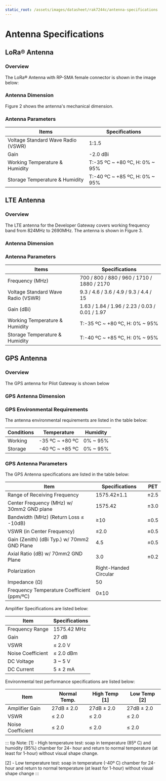 ```yaml
---
static_root: /assets/images/datasheet/rak7244c/antenna-specifications
---
```


# Antenna Specifications

## LoRa® Antenna

### Overview

The LoRa® Antenna with RP-SMA female connector is shown in the image below:

<rk-img
  :src="`${$frontmatter.static_root}/ve8scbrbhdlcdaxa8x43.png`"
  width="100%"
  figure-number="1"
  caption="LoRa® Antenna Overview"
/>

### Antenna Dimension

Figure 2 shows the antenna's mechanical dimension.

<rk-img
  :src="`${$frontmatter.static_root}/fggmm4b6rk79c5jj9xot.png`"
  width="100%"
  figure-number="2"
  caption="LoRa® Antenna Dimension"
/>

### Antenna Parameters

| Items                              | Specifications                 |
| ---------------------------------- | ------------------------------ |
| Voltage Standard Wave Radio (VSWR) | 1:1.5                          |
| Gain                               | -2.0 dBi                       |
| Working Temperature &amp; Humidity | T:-35 ºC ~ +80 ºC, H: 0% ~ 95% |
| Storage Temperature &amp; Humidity | T:-40 ºC ~ +85 ºC, H: 0% ~ 95% |

## LTE Antenna

### Overview

The LTE antenna for the Developer Gateway covers working frequency band from 824MHz to 2690MHz. The antenna is shown in Figure 3.

<rk-img
  :src="`${$frontmatter.static_root}/rhh9xrj0pfazqtaegxiv.jpg`"
  width="100%"
  figure-number="3"
  caption="LTE Antenna"
/>

### Antenna Dimension

<rk-img
  :src="`${$frontmatter.static_root}/hmqp4xvybryisixcoq86.jpg`"
  width="100%"
  figure-number="4"
  caption="LTE Antenna Dimension"
/>

### Antenna Parameters

| Items                              | Specifications                                 |
| ---------------------------------- | ---------------------------------------------- |
| Frequency (MHz)                    | 700 / 800 / 880 / 960 / 1710 / 1880 / 2170     |
| Voltage Standard Wave Radio (VSWR) | 9.3 / 4.6 / 3.6 / 4.9 / 9.3 / 4.4 / 15         |
| Gain (dBi)                         | 1.63 / 1.84 / 1.96 / 2.23 / 0.03 / 0.01 / 1.97 |
| Working Temperature &amp; Humidity | T:-35 ºC ~ +80 ºC, H: 0% ~ 95%                 |
| Storage Temperature &amp; Humidity | T:-40 ºC ~ +85 ºC, H: 0% ~ 95%                 |

## GPS Antenna

### Overview

The GPS antenna for Pilot Gateway is shown below

<rk-img
  :src="`${$frontmatter.static_root}/ftzgxoaywuiq7xmy8shj.jpg`"
  width="100%"
  figure-number="5"
  caption="GPS Antenna"
/>

### GPS Antenna Dimension

<rk-img
  :src="`${$frontmatter.static_root}/boh9fwujcictm8er5yug.jpg`"
  width="100%"
  figure-number="6"
  caption="GPS Antenna Dimensions"
/>

### GPS Environmental Requirements

The antenna environmental requirements are listed in the table below:

| Conditions | Temperature     | Humidity |
| ---------- | --------------- | -------- |
| Working    | -35 ºC ~ +80 ºC | 0% ~ 95% |
| Storage    | -40 ºC ~ +85 ºC | 0% ~ 95% |

### GPS Antenna Parameters

The GPS Antenna specifications are listed in the table below:

| Item                                        | Specifications        | PET  |
| ------------------------------------------- | --------------------- | ---- |
| Range of Receiving Frequency                | 1575.42±1.1           | ±2.5 |
| Center Frequency (MHz) w/ 30mm2 GND plane   | 1575.42               | ±3.0 |
| Bandwidth (MHz) (Return Loss ≤ -10dB)       | ≥10                   | ±0.5 |
| VSWR (in Center Frequency)                  | ≤2.0                  | ±0.5 |
| Gain (Zenith) (dBi Typ.) w/ 70mm2 GND Plane | 4.5                   | ±0.5 |
| Axial Ratio (dB) w/ 70mm2 GND Plane         | 3.0                   | ±0.2 |
| Polarization                                | Right-Handed Circular |      |
| Impedance (Ω)                               | 50                    |      |
| Frequency Temperature Coefficient (ppm/ºC)  | 0±10                  |      |

Amplifier Specifications are listed below:

| Item              | Specifications |
| ----------------- | -------------- |
| Frequency Range   | 1575.42 MHz    |
| Gain              | 27 dB          |
| VSWR              | ≤ 2.0 V        |
| Noise Coefficient | ≤ 2.0 dBm      |
| DC Voltage        | 3 ~ 5 V        |
| DC Current        | 5 ± 2 mA       |

Environmental test performance specifications are listed below:

| Item              | Normal Temp. | High Temp \[1\] | Low Temp \[2\] |
| ----------------- | ------------ | --------------- | -------------- |
| Amplifier Gain    | 27dB ± 2.0   | 27dB ± 2.0      | 27dB ± 2.0     |
| VSWR              | ≤ 2.0        | ≤ 2.0           | ≤ 2.0          |
| Noise Coefficient | ≤ 2.0        | ≤ 2.0           | ≤ 2.0          |

::: tip Note:
[1] - High temperature test: soap in temperature (85º C) and humidity (95%) chamber for 24-
hour and return to normal temperature (at least for 1-hour) without visual shape change.

[2] - Low temperature test: soap in temperature (-40º C) chamber for 24-hour and return to
normal temperature (at least for 1-hour) without visual shape change
:::
